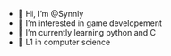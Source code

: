- 👋 Hi, I’m @Synnly
- 👀 I’m interested in game developement
- 🌱 I’m currently learning python and C
- 📖 L1 in computer science
<!---
Synnly/Synnly is a ✨ special ✨ repository because its `README.md` (this file) appears on your GitHub profile.
You can click the Preview link to take a look at your changes.
--->
